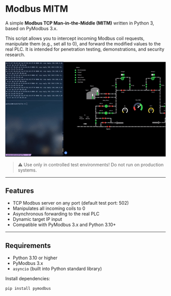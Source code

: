 # Modbus MITM 

A simple **Modbus TCP Man-in-the-Middle (MITM)** written in Python 3, based on PyModbus 3.x.

This script allows you to intercept incoming Modbus coil requests, manipulate them (e.g., set all to 0), and forward the modified values to the real PLC. It is intended for penetration testing, demonstrations, and security research.

![Demo](assets/demo.gif)

> ⚠️ Use only in controlled test environments! Do not run on production systems.

---

## Features

- TCP Modbus server on any port (default test port: 502)  
- Manipulates all incoming coils to 0  
- Asynchronous forwarding to the real PLC  
- Dynamic target IP input  
- Compatible with PyModbus 3.x and Python 3.10+  

---

## Requirements

- Python 3.10 or higher  
- PyModbus 3.x  
- `asyncio` (built into Python standard library)

Install dependencies:

```bash
pip install pymodbus
